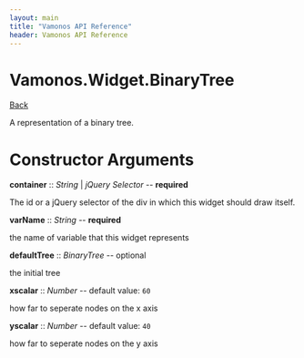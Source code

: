 ```yaml
---
layout: main
title: "Vamonos API Reference"
header: Vamonos API Reference
---
```



Vamonos.Widget.BinaryTree
=========================

[Back](index.html)

A representation of a binary tree.


Constructor Arguments
=====================

**container** :: *String* | *jQuery Selector* -- **required**

The id or a jQuery selector of the div in which this widget should draw itself.



**varName** :: *String* -- **required**

the name of variable that this widget represents



**defaultTree** :: *BinaryTree* -- optional

the initial tree



**xscalar** :: *Number* -- default value: `60`

how far to seperate nodes on the x axis



**yscalar** :: *Number* -- default value: `40`

how far to seperate nodes on the y axis



